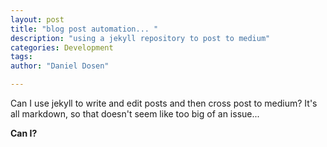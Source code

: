 ```yaml
---
layout: post
title: "blog post automation... "
description: "using a jekyll repository to post to medium"
categories: Development
tags:
author: "Daniel Dosen"

---
```


Can I use jekyll to write and edit posts and then cross post to medium?
It's all markdown, so that doesn't seem like too big of an issue...

**Can I?**




